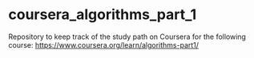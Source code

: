 # coursera_algorithms_part_1
Repository to keep track of the study path on Coursera for the following course: https://www.coursera.org/learn/algorithms-part1/
